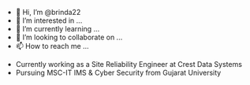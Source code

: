 - 👋 Hi, I’m @brinda22
- 👀 I’m interested in ...
- 🌱 I’m currently learning ...
- 💞️ I’m looking to collaborate on ...
- 📫 How to reach me ...

<!---
brinda22/brinda22 is a ✨ special ✨ repository because its `README.md` (this file) appears on your GitHub profile.
You can click the Preview link to take a look at your changes.
--->
- Currently working as a Site Reliability Engineer at Crest Data Systems 
- Pursuing MSC-IT IMS & Cyber Security from Gujarat University
